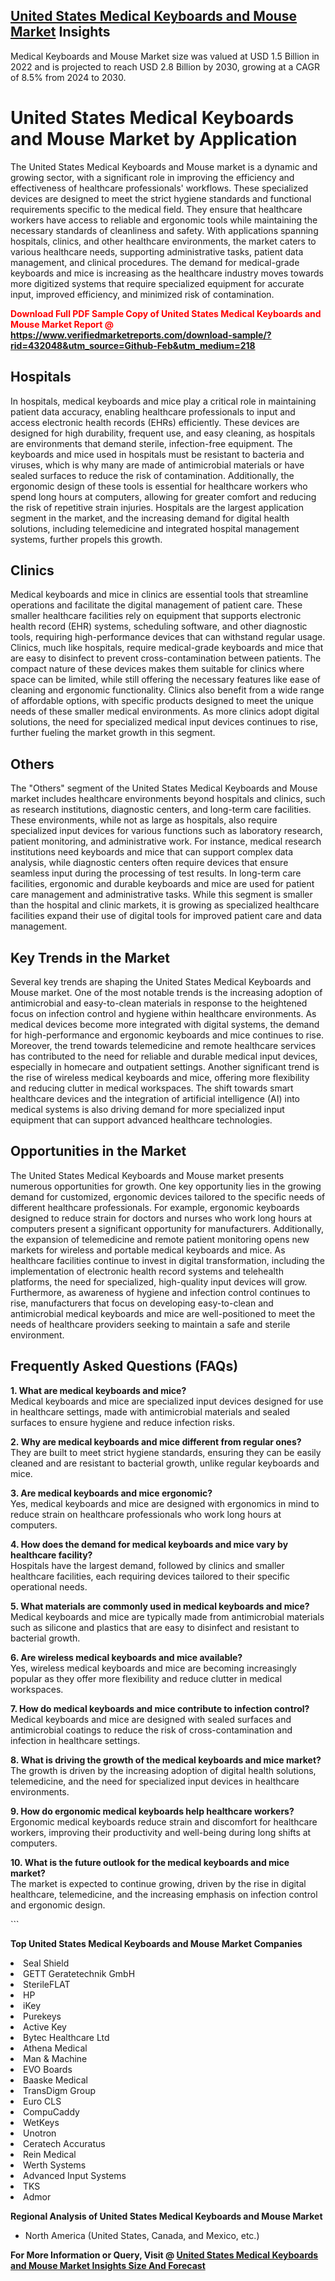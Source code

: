 <h2><a href="https://www.verifiedmarketreports.com/download-sample/?rid=432048&amp;utm_source=Github-Feb&amp;utm_medium=218" target="_blank">United States Medical Keyboards and Mouse Market</a> Insights</h2><p>Medical Keyboards and Mouse Market size was valued at USD 1.5 Billion in 2022 and is projected to reach USD 2.8 Billion by 2030, growing at a CAGR of 8.5% from 2024 to 2030.</p><p> <h1>United States Medical Keyboards and Mouse Market by Application</h1> <p>The United States Medical Keyboards and Mouse market is a dynamic and growing sector, with a significant role in improving the efficiency and effectiveness of healthcare professionals' workflows. These specialized devices are designed to meet the strict hygiene standards and functional requirements specific to the medical field. They ensure that healthcare workers have access to reliable and ergonomic tools while maintaining the necessary standards of cleanliness and safety. With applications spanning hospitals, clinics, and other healthcare environments, the market caters to various healthcare needs, supporting administrative tasks, patient data management, and clinical procedures. The demand for medical-grade keyboards and mice is increasing as the healthcare industry moves towards more digitized systems that require specialized equipment for accurate input, improved efficiency, and minimized risk of contamination.</p> <p><strong><p><span class=""><span style="color: #ff0000;"><strong>Download Full PDF Sample Copy of United States Medical Keyboards and Mouse Market Report</strong> @ </span><a href="https://www.verifiedmarketreports.com/download-sample/?rid=432048&amp;utm_source=Github-Feb&amp;utm_medium=218" target="_blank">https://www.verifiedmarketreports.com/download-sample/?rid=432048&amp;utm_source=Github-Feb&amp;utm_medium=218</a></span></p></strong></p> <h2>Hospitals</h2> <p>In hospitals, medical keyboards and mice play a critical role in maintaining patient data accuracy, enabling healthcare professionals to input and access electronic health records (EHRs) efficiently. These devices are designed for high durability, frequent use, and easy cleaning, as hospitals are environments that demand sterile, infection-free equipment. The keyboards and mice used in hospitals must be resistant to bacteria and viruses, which is why many are made of antimicrobial materials or have sealed surfaces to reduce the risk of contamination. Additionally, the ergonomic design of these tools is essential for healthcare workers who spend long hours at computers, allowing for greater comfort and reducing the risk of repetitive strain injuries. Hospitals are the largest application segment in the market, and the increasing demand for digital health solutions, including telemedicine and integrated hospital management systems, further propels this growth.</p> <h2>Clinics</h2> <p>Medical keyboards and mice in clinics are essential tools that streamline operations and facilitate the digital management of patient care. These smaller healthcare facilities rely on equipment that supports electronic health record (EHR) systems, scheduling software, and other diagnostic tools, requiring high-performance devices that can withstand regular usage. Clinics, much like hospitals, require medical-grade keyboards and mice that are easy to disinfect to prevent cross-contamination between patients. The compact nature of these devices makes them suitable for clinics where space can be limited, while still offering the necessary features like ease of cleaning and ergonomic functionality. Clinics also benefit from a wide range of affordable options, with specific products designed to meet the unique needs of these smaller medical environments. As more clinics adopt digital solutions, the need for specialized medical input devices continues to rise, further fueling the market growth in this segment.</p> <h2>Others</h2> <p>The "Others" segment of the United States Medical Keyboards and Mouse market includes healthcare environments beyond hospitals and clinics, such as research institutions, diagnostic centers, and long-term care facilities. These environments, while not as large as hospitals, also require specialized input devices for various functions such as laboratory research, patient monitoring, and administrative work. For instance, medical research institutions need keyboards and mice that can support complex data analysis, while diagnostic centers often require devices that ensure seamless input during the processing of test results. In long-term care facilities, ergonomic and durable keyboards and mice are used for patient care management and administrative tasks. While this segment is smaller than the hospital and clinic markets, it is growing as specialized healthcare facilities expand their use of digital tools for improved patient care and data management.</p> <h2>Key Trends in the Market</h2> <p>Several key trends are shaping the United States Medical Keyboards and Mouse market. One of the most notable trends is the increasing adoption of antimicrobial and easy-to-clean materials in response to the heightened focus on infection control and hygiene within healthcare environments. As medical devices become more integrated with digital systems, the demand for high-performance and ergonomic keyboards and mice continues to rise. Moreover, the trend towards telemedicine and remote healthcare services has contributed to the need for reliable and durable medical input devices, especially in homecare and outpatient settings. Another significant trend is the rise of wireless medical keyboards and mice, offering more flexibility and reducing clutter in medical workspaces. The shift towards smart healthcare devices and the integration of artificial intelligence (AI) into medical systems is also driving demand for more specialized input equipment that can support advanced healthcare technologies.</p> <h2>Opportunities in the Market</h2> <p>The United States Medical Keyboards and Mouse market presents numerous opportunities for growth. One key opportunity lies in the growing demand for customized, ergonomic devices tailored to the specific needs of different healthcare professionals. For example, ergonomic keyboards designed to reduce strain for doctors and nurses who work long hours at computers present a significant opportunity for manufacturers. Additionally, the expansion of telemedicine and remote patient monitoring opens new markets for wireless and portable medical keyboards and mice. As healthcare facilities continue to invest in digital transformation, including the implementation of electronic health record systems and telehealth platforms, the need for specialized, high-quality input devices will grow. Furthermore, as awareness of hygiene and infection control continues to rise, manufacturers that focus on developing easy-to-clean and antimicrobial medical keyboards and mice are well-positioned to meet the needs of healthcare providers seeking to maintain a safe and sterile environment.</p> <h2>Frequently Asked Questions (FAQs)</h2> <p><strong>1. What are medical keyboards and mice?</strong><br>Medical keyboards and mice are specialized input devices designed for use in healthcare settings, made with antimicrobial materials and sealed surfaces to ensure hygiene and reduce infection risks.</p> <p><strong>2. Why are medical keyboards and mice different from regular ones?</strong><br>They are built to meet strict hygiene standards, ensuring they can be easily cleaned and are resistant to bacterial growth, unlike regular keyboards and mice.</p> <p><strong>3. Are medical keyboards and mice ergonomic?</strong><br>Yes, medical keyboards and mice are designed with ergonomics in mind to reduce strain on healthcare professionals who work long hours at computers.</p> <p><strong>4. How does the demand for medical keyboards and mice vary by healthcare facility?</strong><br>Hospitals have the largest demand, followed by clinics and smaller healthcare facilities, each requiring devices tailored to their specific operational needs.</p> <p><strong>5. What materials are commonly used in medical keyboards and mice?</strong><br>Medical keyboards and mice are typically made from antimicrobial materials such as silicone and plastics that are easy to disinfect and resistant to bacterial growth.</p> <p><strong>6. Are wireless medical keyboards and mice available?</strong><br>Yes, wireless medical keyboards and mice are becoming increasingly popular as they offer more flexibility and reduce clutter in medical workspaces.</p> <p><strong>7. How do medical keyboards and mice contribute to infection control?</strong><br>Medical keyboards and mice are designed with sealed surfaces and antimicrobial coatings to reduce the risk of cross-contamination and infection in healthcare settings.</p> <p><strong>8. What is driving the growth of the medical keyboards and mice market?</strong><br>The growth is driven by the increasing adoption of digital health solutions, telemedicine, and the need for specialized input devices in healthcare environments.</p> <p><strong>9. How do ergonomic medical keyboards help healthcare workers?</strong><br>Ergonomic medical keyboards reduce strain and discomfort for healthcare workers, improving their productivity and well-being during long shifts at computers.</p> <p><strong>10. What is the future outlook for the medical keyboards and mice market?</strong><br>The market is expected to continue growing, driven by the rise in digital healthcare, telemedicine, and the increasing emphasis on infection control and ergonomic design.</p> ```</p><p><strong>Top United States Medical Keyboards and Mouse Market Companies</strong></p><div data-test-id=""><p><li>Seal Shield</li><li> GETT Geratetechnik GmbH</li><li> SterileFLAT</li><li> HP</li><li> iKey</li><li> Purekeys</li><li> Active Key</li><li> Bytec Healthcare Ltd</li><li> Athena Medical</li><li> Man & Machine</li><li> EVO Boards</li><li> Baaske Medical</li><li> TransDigm Group</li><li> Euro CLS</li><li> CompuCaddy</li><li> WetKeys</li><li> Unotron</li><li> Ceratech Accuratus</li><li> Rein Medical</li><li> Werth Systems</li><li> Advanced Input Systems</li><li> TKS</li><li> Admor</li></p><div><strong>Regional Analysis of&nbsp;United States Medical Keyboards and Mouse Market</strong></div><ul><li dir="ltr"><p dir="ltr">North America&nbsp;(United States, Canada, and Mexico, etc.)</p></li></ul><p><strong>For More Information or Query, Visit @&nbsp;</strong><strong><a href="https://www.verifiedmarketreports.com/product/medical-keyboards-and-mouse-market/?utm_source=Github-Feb&amp;utm_medium=218" target="_blank">United States Medical Keyboards and Mouse Market Insights Size And Forecast</a></strong></p></div>
